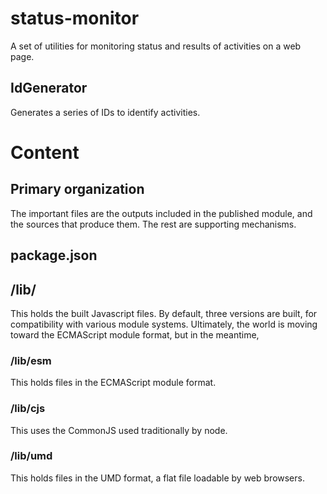 # status-monitor

A set of utilities for monitoring status and results of activities on a web page.

## IdGenerator
Generates a series of IDs to identify activities.


# Content

## Primary organization

The important files are the outputs included in the published module, and the sources that
produce them. The rest are supporting mechanisms.

## package.json


## /lib/

This holds the built Javascript files. By default, three versions are built, for compatibility with various module systems. Ultimately, the world is moving toward the ECMAScript module format, but in the meantime,
### /lib/esm
This holds files in the ECMAScript module format.

### /lib/cjs
This uses the CommonJS used traditionally by node.

### /lib/umd
This holds files in the UMD format, a flat file loadable by web browsers.
